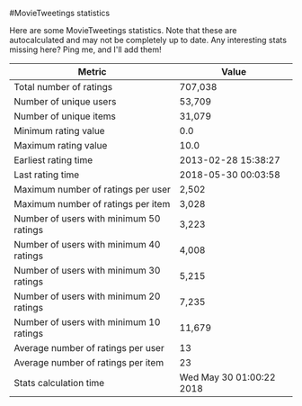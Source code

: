 #MovieTweetings statistics

Here are some MovieTweetings statistics. Note that these are autocalculated and may not be completely up to date. Any interesting stats missing here? Ping me, and I'll add them!

Metric | Value
--- | ---
Total number of ratings                 | 707,038
Number of unique users                  | 53,709
Number of unique items                  | 31,079
Minimum rating value                    | 0.0
Maximum rating value                    | 10.0
Earliest rating time                    | 2013-02-28 15:38:27
Last rating time                        | 2018-05-30 00:03:58
Maximum number of ratings per user      | 2,502
Maximum number of ratings per item      | 3,028
Number of users with minimum 50 ratings | 3,223
Number of users with minimum 40 ratings | 4,008
Number of users with minimum 30 ratings | 5,215
Number of users with minimum 20 ratings | 7,235
Number of users with minimum 10 ratings | 11,679
Average number of ratings per user      | 13
Average number of ratings per item      | 23
Stats calculation time                  | Wed May 30 01:00:22 2018

